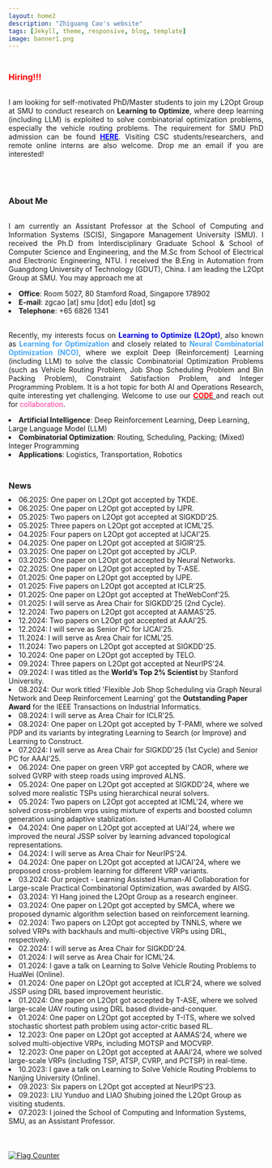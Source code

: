 ```yaml
---
layout: home2
description: "Zhiguang Cao's website"
tags: [Jekyll, theme, responsive, blog, template]
image: banner1.png
---
```

<h3 style="margin-bottom:0px;padding-top:20px;color:#FF0000">Hiring!!!</h3> <br>

<p align="justify">I am looking for self-motivated PhD/Master students to join my L2Opt Group at SMU to conduct research on <b>Learning to Optimize</b>, where deep learning (including LLM) is exploited to solve combinatorial optimization problems, especially the vehicle routing problems. The requirement for SMU PhD admission can be found <a href="https://scis.smu.edu.sg/programmes/PhD/admission-fees-scholarships"  target="_blank"> <font color="#0000FF"><b>HERE</b></font></a>. Visiting CSC students/researchers, and remote online interns are also welcome.  Drop me an email if you are interested! </p>
<br />


<h3 style="margin-bottom:0px;padding-top:20px;">About Me</h3> <br>

<p align="justify">I am currently an Assistant Professor at the School of Computing and Information Systems (SCIS), Singapore Management University (SMU). I received the Ph.D from Interdisciplinary Graduate School & School of Computer Science and Engineering, and the M.Sc from School of Electrical and Electronic Engineering, NTU. I received the B.Eng in Automation from Guangdong University of Technology (GDUT), China. I am leading the L2Opt Group at SMU. You may approach me at</p>
<li>	    
<b>Office</b>: Room 5027, 80 Stamford Road, Singapore 178902
</li>
<li>	    
<b>E-mail</b>: zgcao [at] smu [dot] edu [dot] sg
</li>
<li>	    
<b>Telephone</b>:  +65 6826 1341 
</li>
<br />


<p align="justify">Recently, my interests focus on <font color="#0000E3"><b>Learning to Optimize (L2Opt)</b></font>, also known as <font color="#47A7F7"><b>Learning for Optimization </b></font> and closely related to <font color="#47A7F7"><b>Neural Combinatorial Optimization (NCO)</b></font>, where we exploit Deep (Reinforcement) Learning (including LLM) to solve the classic Combinatorial Optimization Problems (such as Vehicle Routing Problem, Job Shop Scheduling Problem and Bin Packing Problem), Constraint Satisfaction Problem, and Integer Programming Problem. It is a hot topic for both AI and Operations Research, quite interesting yet challenging. Welcome to use our <a href="https://zhiguangcaosg.github.io/publications/"  target="_blank"> <font color="#FF0000"><b>CODE</b> </font></a> and reach out for <font color="#FF3396">collaboration</font>.
</p>
<li>	    
<b>Artificial Intelligence</b>:  Deep Reinforcement Learning, Deep Learning, Large Language Model (LLM)
</li>
<li>	    
<b>Combinatorial Optimization</b>:  Routing, Scheduling, Packing; (Mixed) Integer Programming
</li>
<li>	    
<b>Applications</b>: Logistics, Transportation, Robotics
</li>

<h3 style="margin-bottom:-8px;padding-top:20px;">News</h3> <br>

<li>	    
06.2025:  One paper on L2Opt got accepted by TKDE.
</li>

<li>	    
06.2025:  One paper on L2Opt got accepted by IJPR.
</li>

<li>	    
05.2025:  Two papers on L2Opt got accepted at SIGKDD'25.
</li>

<li>	    
05.2025:  Three papers on L2Opt got accepted at ICML'25.
</li>

<li>	    
04.2025:  Four papers on L2Opt got accepted at IJCAI'25.
</li>

<li>	    
04.2025:  One paper on L2Opt got accepted at SIGIR'25.
</li>

<li>	    
03.2025:  One paper on L2Opt got accepted by JCLP.
</li>

<li>	    
03.2025:  One paper on L2Opt got accepted by Neural Networks.
</li>

<li>	    
02.2025:  One paper on L2Opt got accepted by T-ASE.
</li>

<li>	    
01.2025:  One paper on L2Opt got accepted by IJPE.
</li>

<li>	    
01.2025:  Five papers on L2Opt got accepted at ICLR'25.
</li>

<li>	    
01.2025:  One paper on L2Opt got accepted at TheWebConf'25.
</li>

<li>	    
01.2025:  I will serve as Area Chair for SIGKDD'25 (2nd Cycle).
</li>

<li>	    
12.2024:  Two papers on L2Opt got accepted at AAMAS'25.
</li>

<li>	    
12.2024:  Two papers on L2Opt got accepted at AAAI'25.
</li>

<li>	    
12.2024:  I will serve as Senior PC for IJCAI'25.
</li>

<li>	    
11.2024:  I will serve as Area Chair for ICML'25.
</li>
<li>	    
11.2024:  Two papers on L2Opt got accepted at SIGKDD'25.
</li>

<li>	    
10.2024:  One paper on L2Opt got accepted by TELO.
</li>

<li>	    
09.2024:  Three papers on L2Opt got accepted at NeurIPS'24.
</li>

<li>	    
09.2024:  I was titled as the <b> World’s Top 2% Scientist </b> by Stanford University.
</li>

<li>	    
08.2024:  Our work titled 'Flexible Job Shop Scheduling via Graph Neural Network and Deep Reinforcement Learning' got the <b>Outstanding Paper Award</b> for the IEEE Transactions on Industrial Informatics.
</li>
<li>	    
08.2024:  I will serve as Area Chair for ICLR'25.
</li>

<li>	    
08.2024:  One paper on L2Opt got accepted by T-PAMI, where we solved PDP and its variants by integrating Learning to Search (or Improve) and Learning to Construct.
</li>

<li>	    
07.2024:  I will serve as Area Chair for SIGKDD'25 (1st Cycle) and Senior PC for AAAI'25.
</li>

<li>	    
06.2024:  One paper on green VRP got accepted by CAOR, where we solved GVRP with steep roads using improved ALNS.
</li>

<li>	    
05.2024:  One paper on L2Opt got accepted at SIGKDD'24, where we solved more realistic TSPs using hierarchical neural solvers.
</li>

<li>	    
05.2024:  Two papers on L2Opt got accepted at ICML'24, where we solved cross-problem vrps using mixture of experts and boosted column generation using adaptive stablization.
</li>

<li>	    
04.2024:  One paper on L2Opt got accepted at UAI'24, where we improved the neural JSSP solver by learning advanced topological representations.
</li>

<li>	    
04.2024:  I will serve as Area Chair for NeurIPS'24.
</li>

<li>	    
04.2024:  One paper on L2Opt got accepted at IJCAI'24, where we proposed cross-problem learning for different VRP variants.
</li>

<li>	    
03.2024:  Our project - Learning Assisted Human-AI Collaboration for Large-scale Practical Combinatorial Optimization, was awarded by AISG. 
</li>

<li>	    
03.2024:  YI Hang joined the L2Opt Group as a research engineer. 
</li>

<li>	    
03.2024:  One paper on L2Opt got accepted by SMCA, where we proposed dynamic algorithm selection based on reinforcement learning.
</li>

<li>	    
02.2024:  Two papers on L2Opt got accepted by TNNLS, where we solved VRPs with backhauls and multi-objective VRPs using DRL, respectively.
</li>

<li>	    
02.2024:  I will serve as Area Chair for SIGKDD'24.
</li>

<li>	    
01.2024:  I will serve as Area Chair for ICML'24.
</li>

<li>	    
01.2024:  I gave a talk on Learning to Solve Vehicle Routing Problems to HuaWei (Online).
</li>

<li>	    
01.2024:  One paper on L2Opt got accepted at ICLR'24, where we solved JSSP using DRL based improvement heuristic.
</li>

<li>	    
01.2024:  One paper on L2Opt got accepted by T-ASE, where we solved large-scale UAV routing using DRL based divide-and-conquer.
</li>

<li>	    
01.2024:  One paper on L2Opt got accepted by T-ITS, where we solved stochastic shortest path problem using actor-critic based RL.
</li>

<li>	    
12.2023:  One paper on L2Opt got accepted at AAMAS'24, where we solved multi-objective VRPs, including MOTSP and MOCVRP.
</li>

<li>	    
12.2023:  One paper on L2Opt got accepted at AAAI'24, where we solved large-scale VRPs (including TSP, ATSP, CVRP, and PCTSP) in real-time.
</li>

<li>	    
10.2023:  I gave a talk on Learning to Solve Vehicle Routing Problems to Nanjing University (Online).
</li>

<li>	    
09.2023:  Six papers on L2Opt got accepted at NeurIPS'23.
</li>

<li>	    
09.2023:  LIU Yunduo and LIAO Shubing joined the L2Opt Group as visiting students.
</li>
<li>	    
07.2023: I joined the School of Computing and Information Systems, SMU, as an Assistant Professor.
</li>

<br>
<br>
<br>
<a href="https://info.flagcounter.com/MtD5"><img src="https://s11.flagcounter.com/count2/MtD5/bg_FFFFFF/txt_000000/border_CCCCCC/columns_2/maxflags_10/viewers_0/labels_0/pageviews_0/flags_0/percent_0/" alt="Flag Counter" border="0"></a>
